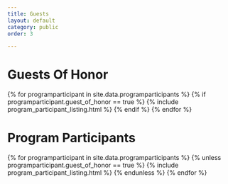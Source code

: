 ```yaml
---
title: Guests
layout: default
category: public
order: 3

---
```

# Guests Of Honor

{% for programparticipant in site.data.programparticipants %}
{% if programparticipant.guest_of_honor == true %}
{% include program_participant_listing.html %}
{% endif %}
{% endfor %}

# Program Participants

{% for programparticipant in site.data.programparticipants %}
{% unless programparticipant.guest_of_honor == true %}
{% include program_participant_listing.html %}
{% endunless %}
{% endfor %}
